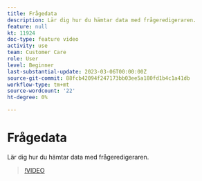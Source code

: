 ```yaml
---
title: Frågedata
description: Lär dig hur du hämtar data med frågeredigeraren.
feature: null
kt: 11924
doc-type: feature video
activity: use
team: Customer Care
role: User
level: Beginner
last-substantial-update: 2023-03-06T00:00:00Z
source-git-commit: 88fcb42094f247173bb03ee5a180fd1b4c1a41db
workflow-type: tm+mt
source-wordcount: '22'
ht-degree: 0%

---
```



# Frågedata

Lär dig hur du hämtar data med frågeredigeraren.

>[!VIDEO](https://video.tv.adobe.com/v/3415814?quality=12)
